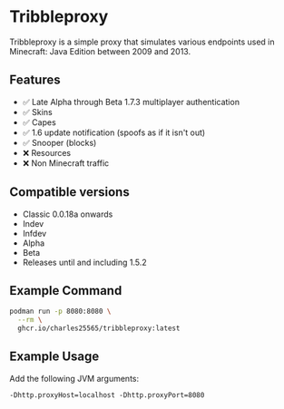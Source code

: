 # Tribbleproxy

Tribbleproxy is a simple proxy that simulates various endpoints used in Minecraft: Java Edition between 2009 and 2013.

## Features

- :white_check_mark: Late Alpha through Beta 1.7.3 multiplayer authentication
- :white_check_mark: Skins
- :white_check_mark: Capes
- :white_check_mark: 1.6 update notification (spoofs as if it isn't out)
- :white_check_mark: Snooper (blocks)
- :x: Resources
- :x: Non Minecraft traffic

## Compatible versions

- Classic 0.0.18a onwards
- Indev
- Infdev
- Alpha
- Beta
- Releases until and including 1.5.2

## Example Command

```sh
podman run -p 8080:8080 \
  --rm \
  ghcr.io/charles25565/tribbleproxy:latest
```

## Example Usage

Add the following JVM arguments:

```
-Dhttp.proxyHost=localhost -Dhttp.proxyPort=8080
```
